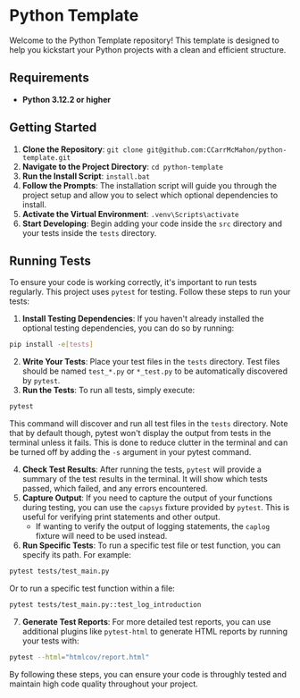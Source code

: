 # Python Template

Welcome to the Python Template repository! This template is designed to help you kickstart your Python projects with a clean and efficient structure.

## Requirements

-   **Python 3.12.2 or higher**

## Getting Started

1.  **Clone the Repository**: `git clone git@github.com:CCarrMcMahon/python-template.git`
2.  **Navigate to the Project Directory**: `cd python-template`
3.  **Run the Install Script**: `install.bat`
4.  **Follow the Prompts**: The installation script will guide you through the project setup and allow you to select which optional dependencies to install.
5.  **Activate the Virtual Environment**: `.venv\Scripts\activate`
6.  **Start Developing**: Begin adding your code inside the `src` directory and your tests inside the `tests` directory.

## Running Tests

To ensure your code is working correctly, it's important to run tests regularly. This project uses `pytest` for testing. Follow these steps to run your tests:

1.  **Install Testing Dependencies**: If you haven't already installed the optional testing dependencies, you can do so by running:

```sh
pip install -e[tests]
```

2.  **Write Your Tests**: Place your test files in the `tests` directory. Test files should be named `test_*.py` or `*_test.py` to be automatically discovered by `pytest`.
3.  **Run the Tests**: To run all tests, simply execute:

```sh
pytest
```

This command will discover and run all test files in the `tests` directory. Note that by default though, pytest won't display the output from tests in the terminal unless it fails. This is done to reduce clutter in the terminal and can be turned off by adding the `-s` argument in your pytest command.

4.  **Check Test Results**: After running the tests, `pytest` will provide a summary of the test results in the terminal. It will show which tests passed, which failed, and any errors encountered.
5.  **Capture Output**: If you need to capture the output of your functions during testing, you can use the `capsys` fixture provided by `pytest`. This is useful for verifying print statements and other output.
    -   If wanting to verify the output of logging statements, the `caplog` fixture will need to be used instead.
6.  **Run Specific Tests**: To run a specific test file or test function, you can specify its path. For example:

```sh
pytest tests/test_main.py
```

Or to run a specific test function within a file:

```sh
pytest tests/test_main.py::test_log_introduction
```

7.  **Generate Test Reports**: For more detailed test reports, you can use additional plugins like `pytest-html` to generate HTML reports by running your tests with:

```sh
pytest --html="htmlcov/report.html"
```

By following these steps, you can ensure your code is throughly tested and maintain high code quality throughout your project.
